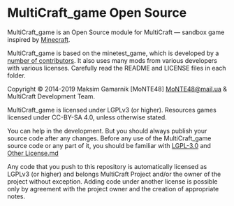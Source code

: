 MultiCraft_game Open Source
===========================

MultiCraft_game is an Open Source module for MultiCraft ― sandbox game inspired by [Minecraft](https://minecraft.net/).

MultiCraft_game is based on the minetest_game, which is developed by a [number of contributors](https://github.com/minetest/minetest_game/graphs/contributors).
It also uses many mods from various developers with various licenses. Carefully read the README and LICENSE files in each folder.

Copyright © 2014-2019 Maksim Gamarnik [MoNTE48] <MoNTE48@mail.ua> & MultiCraft Development Team.

MultiCraft_game is licensed under LGPLv3 (or higher). Resources games licensed under CC-BY-SA 4.0, unless otherwise stated.

You can help in the development. But you should always publish your source code after any changes.
Before any use of the MultiCraft_game source code or any part of it, you should be familiar with [LGPL-3.0](doc/LGPL-3.0.md) and [Other License.md](doc/License.txt)

Any code that you push to this repository is automatically licensed as LGPLv3 (or higher) and belongs MultiCraft Project and/or the owner of the project without exception.
Adding code under another license is possible only by agreement with the project owner and the creation of appropriate notes.